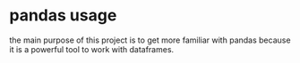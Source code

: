 # pandas usage

the main purpose of this project is to get more familiar with pandas because it is a powerful tool to work with dataframes.
